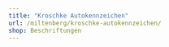 ```yaml
---
title: "Kroschke Autokennzeichen"
url: /miltenberg/kroschke-autokennzeichen/
shop: Beschriftungen
---
```


